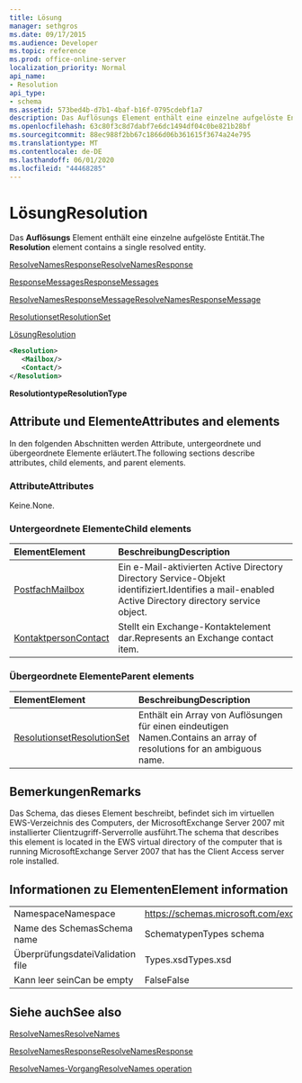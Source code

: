```yaml
---
title: Lösung
manager: sethgros
ms.date: 09/17/2015
ms.audience: Developer
ms.topic: reference
ms.prod: office-online-server
localization_priority: Normal
api_name:
- Resolution
api_type:
- schema
ms.assetid: 573bed4b-d7b1-4baf-b16f-0795cdebf1a7
description: Das Auflösungs Element enthält eine einzelne aufgelöste Entität.
ms.openlocfilehash: 63c80f3c8d7dabf7e6dc1494df04c0be821b28bf
ms.sourcegitcommit: 88ec988f2bb67c1866d06b361615f3674a24e795
ms.translationtype: MT
ms.contentlocale: de-DE
ms.lasthandoff: 06/01/2020
ms.locfileid: "44468285"
---
```

# <a name="resolution"></a><span data-ttu-id="641a1-103">Lösung</span><span class="sxs-lookup"><span data-stu-id="641a1-103">Resolution</span></span>

<span data-ttu-id="641a1-104">Das **Auflösungs** Element enthält eine einzelne aufgelöste Entität.</span><span class="sxs-lookup"><span data-stu-id="641a1-104">The **Resolution** element contains a single resolved entity.</span></span> 
  
[<span data-ttu-id="641a1-105">ResolveNamesResponse</span><span class="sxs-lookup"><span data-stu-id="641a1-105">ResolveNamesResponse</span></span>](resolvenamesresponse.md)
  
[<span data-ttu-id="641a1-106">ResponseMessages</span><span class="sxs-lookup"><span data-stu-id="641a1-106">ResponseMessages</span></span>](responsemessages.md)
  
[<span data-ttu-id="641a1-107">ResolveNamesResponseMessage</span><span class="sxs-lookup"><span data-stu-id="641a1-107">ResolveNamesResponseMessage</span></span>](resolvenamesresponsemessage.md)
  
[<span data-ttu-id="641a1-108">Resolutionset</span><span class="sxs-lookup"><span data-stu-id="641a1-108">ResolutionSet</span></span>](resolutionset.md)
  
[<span data-ttu-id="641a1-109">Lösung</span><span class="sxs-lookup"><span data-stu-id="641a1-109">Resolution</span></span>](resolution.md)
  
```xml
<Resolution>
   <Mailbox/>
   <Contact/>
</Resolution>
```

 <span data-ttu-id="641a1-110">**Resolutiontype**</span><span class="sxs-lookup"><span data-stu-id="641a1-110">**ResolutionType**</span></span>
## <a name="attributes-and-elements"></a><span data-ttu-id="641a1-111">Attribute und Elemente</span><span class="sxs-lookup"><span data-stu-id="641a1-111">Attributes and elements</span></span>

<span data-ttu-id="641a1-112">In den folgenden Abschnitten werden Attribute, untergeordnete und übergeordnete Elemente erläutert.</span><span class="sxs-lookup"><span data-stu-id="641a1-112">The following sections describe attributes, child elements, and parent elements.</span></span>
  
### <a name="attributes"></a><span data-ttu-id="641a1-113">Attribute</span><span class="sxs-lookup"><span data-stu-id="641a1-113">Attributes</span></span>

<span data-ttu-id="641a1-114">Keine.</span><span class="sxs-lookup"><span data-stu-id="641a1-114">None.</span></span>
  
### <a name="child-elements"></a><span data-ttu-id="641a1-115">Untergeordnete Elemente</span><span class="sxs-lookup"><span data-stu-id="641a1-115">Child elements</span></span>

|<span data-ttu-id="641a1-116">**Element**</span><span class="sxs-lookup"><span data-stu-id="641a1-116">**Element**</span></span>|<span data-ttu-id="641a1-117">**Beschreibung**</span><span class="sxs-lookup"><span data-stu-id="641a1-117">**Description**</span></span>|
|:-----|:-----|
|[<span data-ttu-id="641a1-118">Postfach</span><span class="sxs-lookup"><span data-stu-id="641a1-118">Mailbox</span></span>](mailbox.md) <br/> |<span data-ttu-id="641a1-119">Ein e-Mail-aktivierten Active Directory Directory Service-Objekt identifiziert.</span><span class="sxs-lookup"><span data-stu-id="641a1-119">Identifies a mail-enabled Active Directory directory service object.</span></span>  <br/> |
|[<span data-ttu-id="641a1-120">Kontaktperson</span><span class="sxs-lookup"><span data-stu-id="641a1-120">Contact</span></span>](contact.md) <br/> |<span data-ttu-id="641a1-121">Stellt ein Exchange-Kontaktelement dar.</span><span class="sxs-lookup"><span data-stu-id="641a1-121">Represents an Exchange contact item.</span></span>  <br/> |
   
### <a name="parent-elements"></a><span data-ttu-id="641a1-122">Übergeordnete Elemente</span><span class="sxs-lookup"><span data-stu-id="641a1-122">Parent elements</span></span>

|<span data-ttu-id="641a1-123">**Element**</span><span class="sxs-lookup"><span data-stu-id="641a1-123">**Element**</span></span>|<span data-ttu-id="641a1-124">**Beschreibung**</span><span class="sxs-lookup"><span data-stu-id="641a1-124">**Description**</span></span>|
|:-----|:-----|
|[<span data-ttu-id="641a1-125">Resolutionset</span><span class="sxs-lookup"><span data-stu-id="641a1-125">ResolutionSet</span></span>](resolutionset.md) <br/> |<span data-ttu-id="641a1-126">Enthält ein Array von Auflösungen für einen eindeutigen Namen.</span><span class="sxs-lookup"><span data-stu-id="641a1-126">Contains an array of resolutions for an ambiguous name.</span></span>  <br/> |
   
## <a name="remarks"></a><span data-ttu-id="641a1-127">Bemerkungen</span><span class="sxs-lookup"><span data-stu-id="641a1-127">Remarks</span></span>

<span data-ttu-id="641a1-128">Das Schema, das dieses Element beschreibt, befindet sich im virtuellen EWS-Verzeichnis des Computers, der MicrosoftExchange Server 2007 mit installierter Clientzugriff-Serverrolle ausführt.</span><span class="sxs-lookup"><span data-stu-id="641a1-128">The schema that describes this element is located in the EWS virtual directory of the computer that is running MicrosoftExchange Server 2007 that has the Client Access server role installed.</span></span>
  
## <a name="element-information"></a><span data-ttu-id="641a1-129">Informationen zu Elementen</span><span class="sxs-lookup"><span data-stu-id="641a1-129">Element information</span></span>

|||
|:-----|:-----|
|<span data-ttu-id="641a1-130">Namespace</span><span class="sxs-lookup"><span data-stu-id="641a1-130">Namespace</span></span>  <br/> |https://schemas.microsoft.com/exchange/services/2006/types  <br/> |
|<span data-ttu-id="641a1-131">Name des Schemas</span><span class="sxs-lookup"><span data-stu-id="641a1-131">Schema name</span></span>  <br/> |<span data-ttu-id="641a1-132">Schematypen</span><span class="sxs-lookup"><span data-stu-id="641a1-132">Types schema</span></span>  <br/> |
|<span data-ttu-id="641a1-133">Überprüfungsdatei</span><span class="sxs-lookup"><span data-stu-id="641a1-133">Validation file</span></span>  <br/> |<span data-ttu-id="641a1-134">Types.xsd</span><span class="sxs-lookup"><span data-stu-id="641a1-134">Types.xsd</span></span>  <br/> |
|<span data-ttu-id="641a1-135">Kann leer sein</span><span class="sxs-lookup"><span data-stu-id="641a1-135">Can be empty</span></span>  <br/> |<span data-ttu-id="641a1-136">False</span><span class="sxs-lookup"><span data-stu-id="641a1-136">False</span></span>  <br/> |
   
## <a name="see-also"></a><span data-ttu-id="641a1-137">Siehe auch</span><span class="sxs-lookup"><span data-stu-id="641a1-137">See also</span></span>



[<span data-ttu-id="641a1-138">ResolveNames</span><span class="sxs-lookup"><span data-stu-id="641a1-138">ResolveNames</span></span>](resolvenames.md)
  
[<span data-ttu-id="641a1-139">ResolveNamesResponse</span><span class="sxs-lookup"><span data-stu-id="641a1-139">ResolveNamesResponse</span></span>](resolvenamesresponse.md)
  
[<span data-ttu-id="641a1-140">ResolveNames-Vorgang</span><span class="sxs-lookup"><span data-stu-id="641a1-140">ResolveNames operation</span></span>](resolvenames-operation.md)

